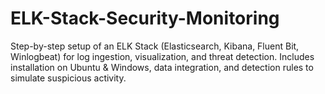 # ELK-Stack-Security-Monitoring
Step-by-step setup of an ELK Stack (Elasticsearch, Kibana, Fluent Bit, Winlogbeat) for log ingestion, visualization, and threat detection. Includes installation on Ubuntu &amp; Windows, data integration, and detection rules to simulate suspicious activity.
